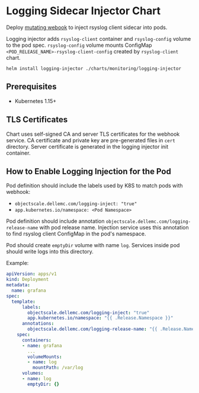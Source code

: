 # Logging Sidecar Injector Chart

Deploy [mutating webook](https://kubernetes.io/docs/reference/access-authn-authz/extensible-admission-controllers/) to inject rsyslog client sidecar into pods.

Logging injector adds `rsyslog-client` container and `rsyslog-config` volume to the pod spec.
`rsyslog-config` volume mounts ConfigMap `<POD_RELEASE_NAME>-rsyslog-client-config` created by `rsyslog-client` chart.

```
helm install logging-injector ./charts/monitoring/logging-injector
```

## Prerequisites

- Kubernetes 1.15+

## TLS Certificates

Chart uses self-signed CA and server TLS certificates for the webhook service.
CA certificate and private key are pre-generated files in `cert` directory.
Server certificate is generated in the logging injector init container.

## How to Enable Logging Injection for the Pod
Pod definition should include the labels used by K8S to match pods with webhook:
- `objectscale.dellemc.com/logging-inject: "true"`
- `app.kubernetes.io/namespace: <Pod Namespace>`

Pod definition should include annotation `objectscale.dellemc.com/logging-release-name` with pod release name.
Injection service uses this annotation to find rsyslog client ConfigMap in the pod's namespace.

Pod should create `emptyDir` volume with name `log`. Services inside pod should write logs into this directory.

Example:
```yaml
apiVersion: apps/v1
kind: Deployment
metadata:
  name: grafana
spec:
  template:
      labels:
        objectscale.dellemc.com/logging-inject: "true"
        app.kubernetes.io/namespace: "{{ .Release.Namespace }}"
      annotations:
        objectscale.dellemc.com/logging-release-name: "{{ .Release.Name }}"
    spec:
      containers:
      - name: grafana
        ...
        volumeMounts:
        - name: log
          mountPath: /var/log
      volumes:
      - name: log
        emptyDir: {}
```
